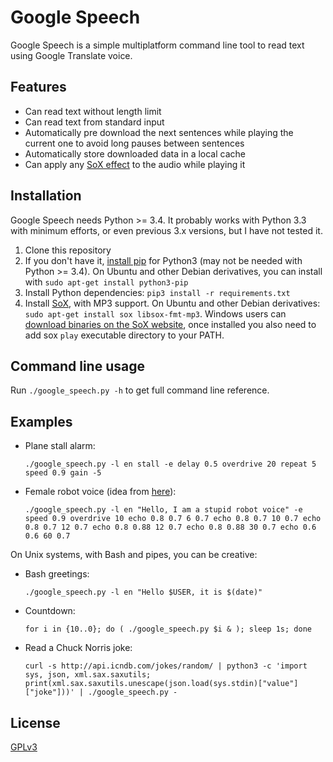 Google Speech
=============

Google Speech is a simple multiplatform command line tool to read text using Google Translate voice.


## Features

* Can read text without length limit
* Can read text from standard input
* Automatically pre download the next sentences while playing the current one to avoid long pauses between sentences
* Automatically store downloaded data in a local cache
* Can apply any [SoX effect](http://sox.sourceforge.net/sox.html#EFFECTS) to the audio while playing it


## Installation

Google Speech needs Python >= 3.4. It probably works with Python 3.3 with minimum efforts, or even previous 3.x versions, but I have not tested it.

1. Clone this repository
2. If you don't have it, [install pip](http://www.pip-installer.org/en/latest/installing.html) for Python3 (may not be needed with Python >= 3.4).
On Ubuntu and other Debian derivatives, you can install with `sudo apt-get install python3-pip`
3. Install Python dependencies: `pip3 install -r requirements.txt`
4. Install [SoX](http://sox.sourceforge.net/), with MP3 support.
On Ubuntu and other Debian derivatives: `sudo apt-get install sox libsox-fmt-mp3`.
Windows users can [download binaries on the SoX website](http://sourceforge.net/projects/sox/files/sox/), once installed you also need to add sox `play` executable directory to your PATH.


## Command line usage

Run `./google_speech.py -h` to get full command line reference.


## Examples

* Plane stall alarm:

    `./google_speech.py -l en stall -e delay 0.5 overdrive 20 repeat 5 speed 0.9 gain -5`

* Female robot voice (idea from [here](http://ubuntuforums.org/showthread.php?t=1813001&p=11090789#post11090789)):

    `./google_speech.py -l en "Hello, I am a stupid robot voice" -e speed 0.9 overdrive 10 echo 0.8 0.7 6 0.7 echo 0.8 0.7 10 0.7 echo 0.8 0.7 12 0.7 echo 0.8 0.88 12 0.7 echo 0.8 0.88 30 0.7 echo 0.6 0.6 60 0.7`

On Unix systems, with Bash and pipes, you can be creative:

* Bash greetings:

    `./google_speech.py -l en "Hello $USER, it is $(date)"`

* Countdown:

    `for i in {10..0}; do ( ./google_speech.py $i & ); sleep 1s; done`

* Read a Chuck Norris joke:

    `curl -s http://api.icndb.com/jokes/random/ | python3 -c 'import sys, json, xml.sax.saxutils; print(xml.sax.saxutils.unescape(json.load(sys.stdin)["value"]["joke"]))' | ./google_speech.py -`


## License

[GPLv3](https://www.gnu.org/licenses/gpl-3.0-standalone.html)
